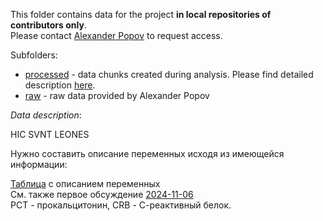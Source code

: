 This folder contains data for the project **in local repositories of contributors only**.  
Please contact [Alexander Popov]() to request access.  

Subfolders:  
- [processed](processed/) - data chunks created during analysis. Please find detailed description [here](processed/README_data_processed.md).  
- [raw](raw/) - raw data provided by Alexander Popov  

*Data description*:  

HIC SVNT LEONES  

Нужно составить описание переменных исходя из имеющейся информации:  

[Таблица](https://docs.google.com/spreadsheets/d/1JEfnJZFx2pK3pMUI9cX7lLq3mo57EgAEHiau3Lq5CVY/) с описанием переменных  
См. также первое обсуждение [2024-11-06](../discussions/2024-11-06.md#переменные)  
PCT - прокальцитонин, СRB - С-реактивный белок. 